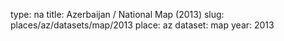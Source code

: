 type: na
title: Azerbaijan / National Map (2013)
slug: places/az/datasets/map/2013
place: az
dataset: map
year: 2013
